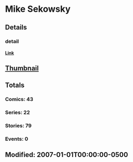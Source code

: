 # Mike  Sekowsky 
## Details
### detail
#### [Link](http://marvel.com/comics/creators/1181/mike_sekowsky?utm_campaign=apiRef&utm_source=225578a89fc76f3d20fbffda5d17a88d)
## [Thumbnail](http://i.annihil.us/u/prod/marvel/i/mg/b/40/image_not_available.jpg)
## Totals
### Comics: 43
### Series: 22
### Stories: 79
### Events: 0
## Modified: 2007-01-01T00:00:00-0500